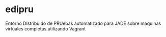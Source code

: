 # edipru
Entorno DIstribuido de PRUebas automatizado para JADE sobre máquinas virtuales completas utilizando Vagrant
